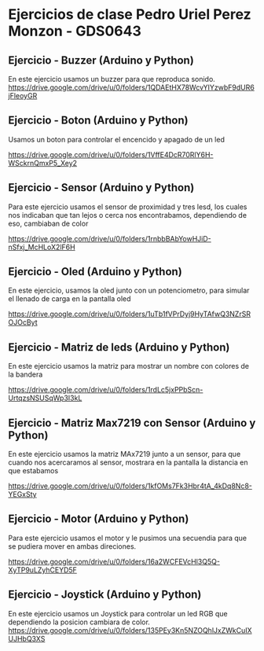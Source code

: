 # Ejercicios de clase Pedro Uriel Perez Monzon - GDS0643



## Ejercicio - Buzzer (Arduino y Python)

En este ejercicio usamos un buzzer para que reproduca sonido.
https://drive.google.com/drive/u/0/folders/1QDAEtHX78WcvYIYzwbF9dUR6jFleoyGR

## Ejercicio - Boton (Arduino y Python)

Usamos un boton para controlar el encencido y apagado de un led

https://drive.google.com/drive/u/0/folders/1VffE4DcR70RlY6H-WSckrnQmxP5_Xey2

## Ejercicio - Sensor (Arduino y Python)

Para este ejercicio usamos el sensor de proximidad y tres lesd, los cuales nos indicaban que tan lejos o cerca nos encontrabamos, dependiendo de eso, cambiaban de color

https://drive.google.com/drive/u/0/folders/1rnbbBAbYowHJiD-nSfxj_McHLoX2lF6H

## Ejercicio - Oled (Arduino y Python)

En este ejercicio, usamos la oled junto con un potenciometro, para simular el llenado de carga en la pantalla oled

https://drive.google.com/drive/u/0/folders/1uTb1fVPrDyj9HyTAfwQ3NZrSROJOcByt

## Ejercicio - Matriz de leds (Arduino y Python)

En este ejercicio usamos la matriz para mostrar un nombre con colores de la bandera

https://drive.google.com/drive/u/0/folders/1rdLc5jxPPbScn-UrtqzsNSUSqWp3I3kL

## Ejercicio - Matriz Max7219 con Sensor (Arduino y Python)

En este ejercicio usamos la matriz MAx7219 junto a un sensor, para que cuando nos acercaramos al sensor, mostrara en la pantalla la distancia en que estabamos

https://drive.google.com/drive/u/0/folders/1kfOMs7Fk3Hbr4tA_4kDq8Nc8-YEGxSty

## Ejercicio - Motor (Arduino y Python)

Para este ejercicio usamos el motor y le pusimos una secuendia para que se pudiera mover en ambas direciones.

https://drive.google.com/drive/u/0/folders/16a2WCFEVcHl3Q5Q-XyTP9uLZyhCEYD5F

## Ejercicio - Joystick (Arduino y Python)

En este ejercicio usamos un Joystick para controlar un led RGB que dependiendo la posicion cambiara de color.
https://drive.google.com/drive/u/0/folders/135PEy3Kn5NZOQhlJxZWkCuIXUJHbQ3XS

